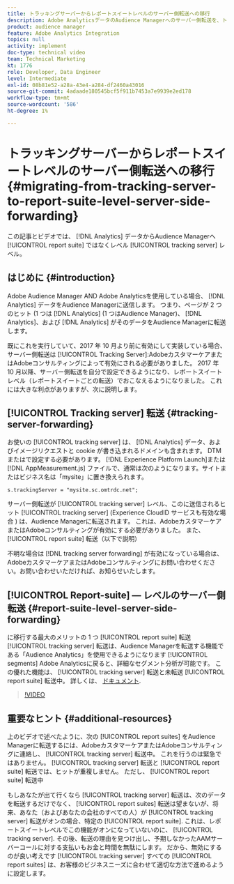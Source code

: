 ```yaml
---
title: トラッキングサーバーからレポートスイートレベルのサーバー側転送への移行
description: Adobe AnalyticsデータのAudience Managerへのサーバー側転送を、トラッキングサーバーレベルではなく、レポートスイートレベルで有効にする方法を説明します。
product: audience manager
feature: Adobe Analytics Integration
topics: null
activity: implement
doc-type: technical video
team: Technical Marketing
kt: 1776
role: Developer, Data Engineer
level: Intermediate
exl-id: 08b81e52-a28a-43e4-a284-df2460a43016
source-git-commit: 4adaade180545bcf5f911b7453a7e9939e2ed178
workflow-type: tm+mt
source-wordcount: '586'
ht-degree: 1%

---
```


# トラッキングサーバーからレポートスイートレベルのサーバー側転送への移行 {#migrating-from-tracking-server-to-report-suite-level-server-side-forwarding}

この記事とビデオでは、 [!DNL Analytics] データからAudience Managerへ [!UICONTROL report suite] ではなくレベル [!UICONTROL tracking server] レベル。

## はじめに {#introduction}

Adobe Audience Manager AND Adobe Analyticsを使用している場合、 [!DNL Analytics] データをAudience Managerに送信します。 つまり、ページが 2 つのヒット (1 つは [!DNL Analytics] (1 つはAudience Manager)、 [!DNL Analytics]、および [!DNL Analytics] がそのデータをAudience Managerに転送します。

既にこれを実行していて、2017 年 10 月より前に有効にして実装している場合、サーバー側転送は [!UICONTROL Tracking Server]:AdobeカスタマーケアまたはAdobeコンサルティングによって有効にされる必要がありました。 2017 年 10 月以降、サーバー側転送を自分で設定できるようになり、レポートスイートレベル（レポートスイートごとの転送）でおこなえるようになりました。 これには大きな利点がありますが、次に説明します。

## [!UICONTROL Tracking server] 転送 {#tracking-server-forwarding}

お使いの [!UICONTROL tracking server] は、 [!DNL Analytics] データ、およびイメージリクエストと cookie が書き込まれるドメインも含まれます。 DTM またはで設定する必要があります。 [!DNL Experience Platform Launch]または [!DNL AppMeasurement.js] ファイルで、通常は次のようになります。サイトまたはビジネス名は「mysite」に置き換えられます。

`s.trackingServer = "mysite.sc.omtrdc.net";`

サーバー側転送が [!UICONTROL tracking server] レベル、このに送信されるヒット [!UICONTROL tracking server] (Experience CloudID サービスも有効な場合 ) は、Audience Managerに転送されます。 これは、AdobeカスタマーケアまたはAdobeコンサルティングが有効にする必要がありました。 また、 [!UICONTROL report suite] 転送（以下で説明）

不明な場合は [!DNL tracking server forwarding] が有効になっている場合は、AdobeカスタマーケアまたはAdobeコンサルティングにお問い合わせください。お問い合わせいただければ、お知らせいたします。

## [!UICONTROL Report-suite] — レベルのサーバー側転送 {#report-suite-level-server-side-forwarding}

に移行する最大のメリットの 1 つ [!UICONTROL report suite] 転送 [!UICONTROL tracking server] 転送は、Audience Managerを転送する機能である「Audience Analytics」を使用できるようになります [!UICONTROL segments] Adobe Analyticsに戻ると、詳細なセグメント分析が可能です。 この優れた機能は、 [!UICONTROL tracking server] 転送と未転送 [!UICONTROL report suite] 転送中。 詳しくは、 [ドキュメント](https://experienceleague.adobe.com/docs/analytics/integration/audience-analytics/mc-audiences-aam.html?lang=ja).

>[!VIDEO](https://video.tv.adobe.com/v/23701/?quality=12)

## 重要なヒント {#additional-resources}

上のビデオで述べたように、次の [!UICONTROL report suites] をAudience Managerに転送するには、AdobeカスタマーケアまたはAdobeコンサルティングに連絡し、 [!UICONTROL tracking server] 転送中。 これを行うのは緊急ではありません。 [!UICONTROL tracking server] 転送と [!UICONTROL report suite] 転送では、ヒットが重複しません。 ただし、 [!UICONTROL report suite] 転送中

もしあなたが出て行くなら [!UICONTROL tracking server] 転送は、次のデータを転送するだけでなく、 [!UICONTROL report suites] 転送は望まないが、将来、あなた（およびあなたの会社のすべての人）が [!UICONTROL tracking server] 転送がオンの場合、特定の [!UICONTROL report suite]. これは、レポートスイートレベルでこの機能がオンになっていないのに、 [!UICONTROL tracking server]. その後、転送の理由を見つけ出し、予期しなかったAAMサーバーコールに対する支払いもお金と時間を無駄にします。 だから、無効にするのが良い考えです [!UICONTROL tracking server] すべての [!UICONTROL report suites] は、お客様のビジネスニーズに合わせて適切な方法で進めるように設定します。
